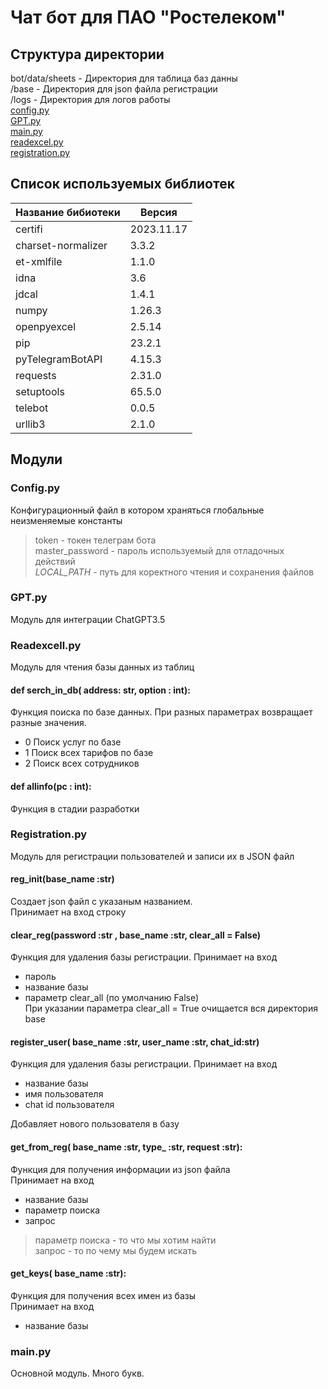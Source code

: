 # Чат бот для ПАО "Ростелеком"


## Структура директории
bot/data/sheets - Директория для таблица баз данны\
/base - Директория для json файла регистрации  
/logs - Директория для логов работы  
[config.py](###configpy)  
[GPT.py](#GPTpy)     
[main.py](#mainpy)   
[readexcel.py](#readexcelpy)  
[registration.py](#registrationpy)    
 

## Список используемых библиотек  
| Название бибиотеки | Версия |
| ----------- | ----------- |
| certifi          |  2023.11.17|
|charset-normalizer |3.3.2|
|et-xmlfile         |1.1.0|
|idna               |3.6|
|jdcal             | 1.4.1|
|numpy              |1.26.3|
|openpyexcel        |2.5.14|
|pip                |23.2.1|
|pyTelegramBotAPI  | 4.15.3|
|requests           |2.31.0|
|setuptools         |65.5.0|
|telebot           |0.0.5|
|urllib3           | 2.1.0 |



## Модули
### <a id="configpy">Config.py</a>  
Конфигурационный файл в котором храняться глобальные неизменяемые константы
> token - токен телеграм бота  
> master_password - пароль используемый для отладочных действий  
> _LOCAL_PATH_ - путь для коректного чтения и сохранения файлов 
### <a id="GPTpy">GPT.py</a>  
Модуль для интеграции ChatGPT3.5 
>
### <a id="readexcelpy">Readexcell.py</a>  
Модуль для чтения базы данных из таблиц  
#### def serch_in_db( address: str, option : int):
Функция поиска по базе данных. При разных параметрах возвращает разные значения.
- 0 Поиск услуг по базе
- 1 Поиск всех тарифов по базе
- 2 Поиск всех сотрудников
#### def allinfo(pc : int):
Функция в стадии разработки 
> 
### <a id="registrationpy">Registration.py</a>
Модуль для регистрации пользователей и записи их в JSON файл 

#### reg_init(base_name :str)  
Создает json файл с указаным названием.  
Принимает на вход строку 

#### clear_reg(password :str , base_name :str, clear_all = False) 
Функция для удаления базы регистрации.
Принимает на вход  
- пароль
- название базы
- параметр clear_all (по умолчанию False)  
При указании параметра clear_all = True очищается вся директория base

#### register_user( base_name :str, user_name :str, chat_id:str)  
Функция для удаления базы регистрации.
Принимает на вход  
- название базы
- имя пользователя
- chat id пользователя

Добавляет нового пользователя в базу 

#### get_from_reg( base_name :str, type_ :str, request :str):  
Функция для получения информации из json файла  
Принимает на вход    
- название базы
- параметр поиска
- запрос
>параметр поиска - то что мы хотим найти  
запрос - то по чему мы будем искать 


#### get_keys( base_name :str):  
Функция для получения всех имен из базы  
Принимает на вход    
- название базы
 

### <a id="mainpy">main.py</a>  
Основной модуль. Много букв.